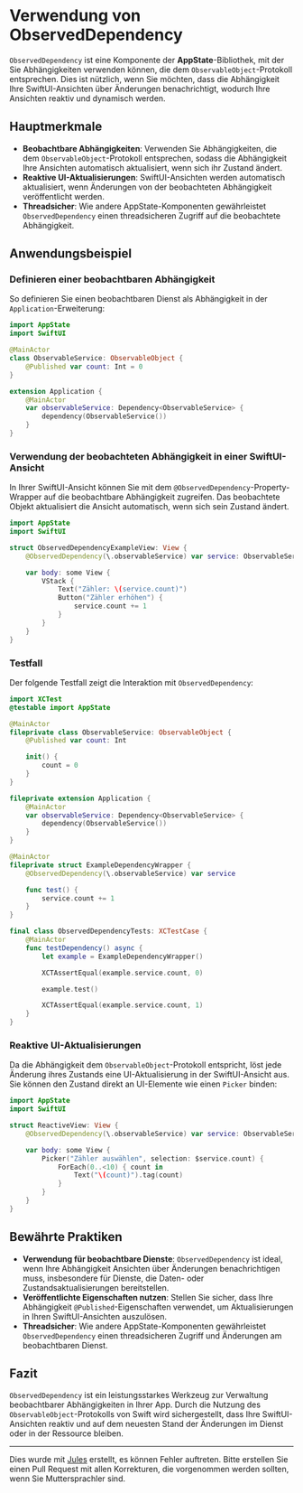 # Verwendung von ObservedDependency

`ObservedDependency` ist eine Komponente der **AppState**-Bibliothek, mit der Sie Abhängigkeiten verwenden können, die dem `ObservableObject`-Protokoll entsprechen. Dies ist nützlich, wenn Sie möchten, dass die Abhängigkeit Ihre SwiftUI-Ansichten über Änderungen benachrichtigt, wodurch Ihre Ansichten reaktiv und dynamisch werden.

## Hauptmerkmale

- **Beobachtbare Abhängigkeiten**: Verwenden Sie Abhängigkeiten, die dem `ObservableObject`-Protokoll entsprechen, sodass die Abhängigkeit Ihre Ansichten automatisch aktualisiert, wenn sich ihr Zustand ändert.
- **Reaktive UI-Aktualisierungen**: SwiftUI-Ansichten werden automatisch aktualisiert, wenn Änderungen von der beobachteten Abhängigkeit veröffentlicht werden.
- **Threadsicher**: Wie andere AppState-Komponenten gewährleistet `ObservedDependency` einen threadsicheren Zugriff auf die beobachtete Abhängigkeit.

## Anwendungsbeispiel

### Definieren einer beobachtbaren Abhängigkeit

So definieren Sie einen beobachtbaren Dienst als Abhängigkeit in der `Application`-Erweiterung:

```swift
import AppState
import SwiftUI

@MainActor
class ObservableService: ObservableObject {
    @Published var count: Int = 0
}

extension Application {
    @MainActor
    var observableService: Dependency<ObservableService> {
        dependency(ObservableService())
    }
}
```

### Verwendung der beobachteten Abhängigkeit in einer SwiftUI-Ansicht

In Ihrer SwiftUI-Ansicht können Sie mit dem `@ObservedDependency`-Property-Wrapper auf die beobachtbare Abhängigkeit zugreifen. Das beobachtete Objekt aktualisiert die Ansicht automatisch, wenn sich sein Zustand ändert.

```swift
import AppState
import SwiftUI

struct ObservedDependencyExampleView: View {
    @ObservedDependency(\.observableService) var service: ObservableService

    var body: some View {
        VStack {
            Text("Zähler: \(service.count)")
            Button("Zähler erhöhen") {
                service.count += 1
            }
        }
    }
}
```

### Testfall

Der folgende Testfall zeigt die Interaktion mit `ObservedDependency`:

```swift
import XCTest
@testable import AppState

@MainActor
fileprivate class ObservableService: ObservableObject {
    @Published var count: Int

    init() {
        count = 0
    }
}

fileprivate extension Application {
    @MainActor
    var observableService: Dependency<ObservableService> {
        dependency(ObservableService())
    }
}

@MainActor
fileprivate struct ExampleDependencyWrapper {
    @ObservedDependency(\.observableService) var service

    func test() {
        service.count += 1
    }
}

final class ObservedDependencyTests: XCTestCase {
    @MainActor
    func testDependency() async {
        let example = ExampleDependencyWrapper()

        XCTAssertEqual(example.service.count, 0)

        example.test()

        XCTAssertEqual(example.service.count, 1)
    }
}
```

### Reaktive UI-Aktualisierungen

Da die Abhängigkeit dem `ObservableObject`-Protokoll entspricht, löst jede Änderung ihres Zustands eine UI-Aktualisierung in der SwiftUI-Ansicht aus. Sie können den Zustand direkt an UI-Elemente wie einen `Picker` binden:

```swift
import AppState
import SwiftUI

struct ReactiveView: View {
    @ObservedDependency(\.observableService) var service: ObservableService

    var body: some View {
        Picker("Zähler auswählen", selection: $service.count) {
            ForEach(0..<10) { count in
                Text("\(count)").tag(count)
            }
        }
    }
}
```

## Bewährte Praktiken

- **Verwendung für beobachtbare Dienste**: `ObservedDependency` ist ideal, wenn Ihre Abhängigkeit Ansichten über Änderungen benachrichtigen muss, insbesondere für Dienste, die Daten- oder Zustandsaktualisierungen bereitstellen.
- **Veröffentlichte Eigenschaften nutzen**: Stellen Sie sicher, dass Ihre Abhängigkeit `@Published`-Eigenschaften verwendet, um Aktualisierungen in Ihren SwiftUI-Ansichten auszulösen.
- **Threadsicher**: Wie andere AppState-Komponenten gewährleistet `ObservedDependency` einen threadsicheren Zugriff und Änderungen am beobachtbaren Dienst.

## Fazit

`ObservedDependency` ist ein leistungsstarkes Werkzeug zur Verwaltung beobachtbarer Abhängigkeiten in Ihrer App. Durch die Nutzung des `ObservableObject`-Protokolls von Swift wird sichergestellt, dass Ihre SwiftUI-Ansichten reaktiv und auf dem neuesten Stand der Änderungen im Dienst oder in der Ressource bleiben.

---
Dies wurde mit [Jules](https://jules.google) erstellt, es können Fehler auftreten. Bitte erstellen Sie einen Pull Request mit allen Korrekturen, die vorgenommen werden sollten, wenn Sie Muttersprachler sind.

